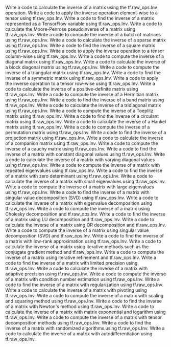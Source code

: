 Write a code to calculate the inverse of a matrix using the tf.raw_ops.Inv operation.
Write a code to apply the inverse operation element-wise to a tensor using tf.raw_ops.Inv.
Write a code to find the inverse of a matrix represented as a TensorFlow variable using tf.raw_ops.Inv.
Write a code to calculate the Moore-Penrose pseudoinverse of a matrix using tf.raw_ops.Inv.
Write a code to compute the inverse of a batch of matrices using tf.raw_ops.Inv.
Write a code to calculate the inverse of a sparse matrix using tf.raw_ops.Inv.
Write a code to find the inverse of a square matrix using tf.raw_ops.Inv.
Write a code to apply the inverse operation to a tensor column-wise using tf.raw_ops.Inv.
Write a code to compute the inverse of a diagonal matrix using tf.raw_ops.Inv.
Write a code to calculate the inverse of a block diagonal matrix using tf.raw_ops.Inv.
Write a code to compute the inverse of a triangular matrix using tf.raw_ops.Inv.
Write a code to find the inverse of a symmetric matrix using tf.raw_ops.Inv.
Write a code to apply the inverse operation to a tensor row-wise using tf.raw_ops.Inv.
Write a code to calculate the inverse of a positive-definite matrix using tf.raw_ops.Inv.
Write a code to compute the inverse of a Hermitian matrix using tf.raw_ops.Inv.
Write a code to find the inverse of a band matrix using tf.raw_ops.Inv.
Write a code to calculate the inverse of a tridiagonal matrix using tf.raw_ops.Inv.
Write a code to compute the inverse of a Toeplitz matrix using tf.raw_ops.Inv.
Write a code to find the inverse of a circulant matrix using tf.raw_ops.Inv.
Write a code to calculate the inverse of a Hankel matrix using tf.raw_ops.Inv.
Write a code to compute the inverse of a permutation matrix using tf.raw_ops.Inv.
Write a code to find the inverse of a projection matrix using tf.raw_ops.Inv.
Write a code to calculate the inverse of a companion matrix using tf.raw_ops.Inv.
Write a code to compute the inverse of a cauchy matrix using tf.raw_ops.Inv.
Write a code to find the inverse of a matrix with constant diagonal values using tf.raw_ops.Inv.
Write a code to calculate the inverse of a matrix with varying diagonal values using tf.raw_ops.Inv.
Write a code to compute the inverse of a matrix with repeated eigenvalues using tf.raw_ops.Inv.
Write a code to find the inverse of a matrix with zero determinant using tf.raw_ops.Inv.
Write a code to calculate the inverse of a matrix with small eigenvalues using tf.raw_ops.Inv.
Write a code to compute the inverse of a matrix with large eigenvalues using tf.raw_ops.Inv.
Write a code to find the inverse of a matrix with singular value decomposition (SVD) using tf.raw_ops.Inv.
Write a code to calculate the inverse of a matrix with eigenvalue decomposition using tf.raw_ops.Inv.
Write a code to compute the inverse of a matrix using Cholesky decomposition and tf.raw_ops.Inv.
Write a code to find the inverse of a matrix using LU decomposition and tf.raw_ops.Inv.
Write a code to calculate the inverse of a matrix using QR decomposition and tf.raw_ops.Inv.
Write a code to compute the inverse of a matrix using singular value decomposition (SVD) and tf.raw_ops.Inv.
Write a code to find the inverse of a matrix with low-rank approximation using tf.raw_ops.Inv.
Write a code to calculate the inverse of a matrix using iterative methods such as the conjugate gradient method and tf.raw_ops.Inv.
Write a code to compute the inverse of a matrix using iterative refinement and tf.raw_ops.Inv.
Write a code to find the inverse of a matrix with limited precision using tf.raw_ops.Inv.
Write a code to calculate the inverse of a matrix with adaptive precision using tf.raw_ops.Inv.
Write a code to compute the inverse of a matrix with condition number estimation using tf.raw_ops.Inv.
Write a code to find the inverse of a matrix with regularization using tf.raw_ops.Inv.
Write a code to calculate the inverse of a matrix with pivoting using tf.raw_ops.Inv.
Write a code to compute the inverse of a matrix with scaling and squaring method using tf.raw_ops.Inv.
Write a code to find the inverse of a matrix with Newton's method using tf.raw_ops.Inv.
Write a code to calculate the inverse of a matrix with matrix exponential and logarithm using tf.raw_ops.Inv.
Write a code to compute the inverse of a matrix with tensor decomposition methods using tf.raw_ops.Inv.
Write a code to find the inverse of a matrix with randomized algorithms using tf.raw_ops.Inv.
Write a code to calculate the inverse of a matrix with autodifferentiation using tf.raw_ops.Inv.